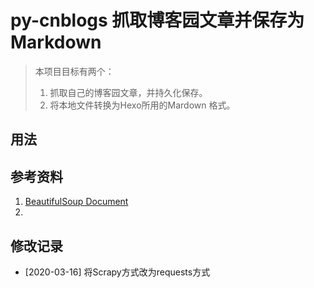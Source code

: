 # py-cnblogs 抓取博客园文章并保存为Markdown

> 本项目目标有两个：
> 1. 抓取自己的博客园文章，并持久化保存。
> 2. 将本地文件转换为Hexo所用的Mardown 格式。

## 用法

## 参考资料
1. [BeautifulSoup Document](https://www.crummy.com/software/BeautifulSoup/bs4/doc.zh/#id20)
2. []()

## 修改记录
* [2020-03-16] 将Scrapy方式改为requests方式


